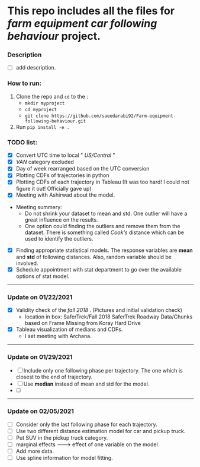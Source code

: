 # This repo includes all the files for _farm equipment car following behaviour_ project.

### Description
- [ ] add description. 

### How to run:
1. Clone the repo and `cd` to the :
   *  `mkdir myproject`
   *  `cd myproject`
   *  `git clone https://github.com/saeedarabi92/Farm-equipment-following-behaviour.git`
2. Run `pip install -e .`

### TODO list:
- [X] Convert UTC time to local " _US/Central_ "
- [X] _VAN_ category excluded
- [X] Day of week rearranged based on the UTC conversion
- [X] Plotting CDFs of trajectories in python
- [x] Plotting CDFs of each trajectory in Tableau (It was too hard! I could not figure it out! Officially gave up)
- [X]  Meeting with Ashirwad about the model.
  - Meeting summery:
    - Do not shrink your dataset to mean and std. One outlier will have a great influence on the results.
    - One option could finding the outliers and remove them from the dataset. There is something called _Cook's_ distance which can be used to identify the outliers.
- [x] Finding appropriate statistical models. The response variables are **mean** and **std** of following distances. Also, random variable should be involved.
- [x] Schedule appointment with stat department to go over the available options of stat model.
------
### Update on 01/22/2021
- [x] Validity check of the _fall 2018_ . (Pictures and initial validation check)
    - location in box: SaferTrek/Fall 2018 SaferTrek Roadway Data/Chunks based on Frame Missing from Koray Hard Drive
- [x] Tableau visualization of medians and CDFs.
    - I set meeting with Archana.
------
### Update on 01/29/2021
- [ ] Include only one following phase per trajectory. The one which is closest to the end of trajectory.
- [ ] Use **median** instead of mean and std for the model.
- [ ] 
-----
### Update on 02/05/2021
- [ ]  Consider only the last following phase for each trajectory.
- [ ]  Use two different distance estimation model for car and pickup truck.
- [ ]  Put SUV in the pickup truck category.
- [ ]  marginal effects ---> effect of one variable on the model
- [ ]  Add more data.
- [ ]  Use spline information for model fitting.